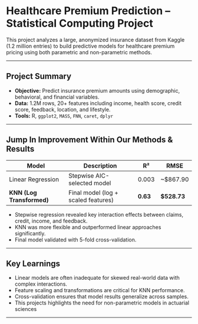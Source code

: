 # Healthcare Premium Prediction – Statistical Computing Project

This project analyzes a large, anonymized insurance dataset from Kaggle (1.2 million entries) to build predictive models for healthcare premium pricing using both parametric and non-parametric methods.

---

## Project Summary

- **Objective:** Predict insurance premium amounts using demographic, behavioral, and financial variables.
- **Data:** 1.2M rows, 20+ features including income, health score, credit score, feedback, location, and lifestyle.
- **Tools:** R, `ggplot2`, `MASS`, `FNN`, `caret`, `dplyr`

---

## Jump In Improvement Within Our Methods & Results

| Model | Description | R² | RMSE |
|-------|-------------|----|------|
| Linear Regression | Stepwise AIC-selected model | 0.003 | ~$867.90 |
| **KNN (Log Transformed)** | Final model (log + scaled features) | **0.63** | **$528.73** |

- Stepwise regression revealed key interaction effects between claims, credit, income, and feedback.
- KNN was more flexible and outperformed linear approaches significantly.
- Final model validated with 5-fold cross-validation.

---


##  Key Learnings

- Linear models are often inadequate for skewed real-world data with complex interactions.
- Feature scaling and transformations are critical for KNN performance.
- Cross-validation ensures that model results generalize across samples.
- This projects highlights the need for non-parametric models in actuarial sciences
---
